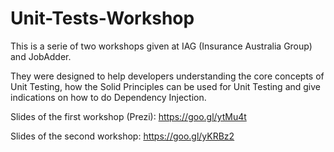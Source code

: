 # Unit-Tests-Workshop

This is a serie of two workshops given at IAG (Insurance Australia Group) and JobAdder.

They were designed to help developers understanding the core concepts of Unit Testing, how the Solid Principles can be used for Unit Testing and give indications on how to do Dependency Injection.
 
Slides of the first workshop (Prezi): https://goo.gl/ytMu4t 

Slides of the second workshop: https://goo.gl/yKRBz2 
